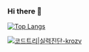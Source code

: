 ### Hi there 👋

[![Top Langs](https://github-readme-stats.vercel.app/api/top-langs/?username=krozv&hide=python,java&langs_count=10)](https://github.com/anuraghazra/github-readme-stats)

[![코드트리|실력진단-krozv](https://banner.codetree.ai/v1/banner/krozv)](https://www.codetree.ai/profiles/krozv)
<!--
**krozv/krozv** is a ✨ _special_ ✨ repository because its `README.md` (this file) appears on your GitHub profile.

Here are some ideas to get you started:

- 🔭 I’m currently working on ...
- 🌱 I’m currently learning ...
- 👯 I’m looking to collaborate on ...
- 🤔 I’m looking for help with ...
- 💬 Ask me about ...
- 📫 How to reach me: ...
- 😄 Pronouns: ...
- ⚡ Fun fact: ...
-->
